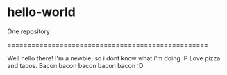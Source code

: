 # hello-world
One repository

==================================================

Well hello there! I'm a newbie, so i dont know what i'm doing :P
Love pizza and tacos.
Bacon bacon bacon bacon bacon :D
